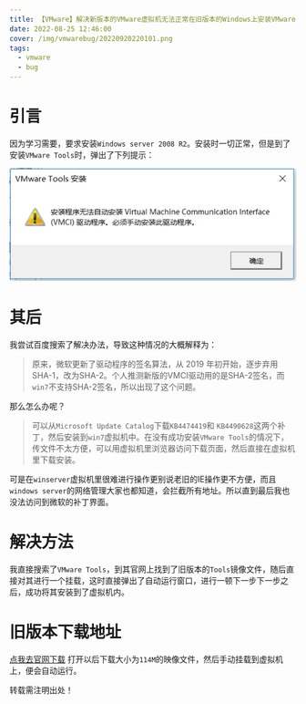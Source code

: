```yaml
---
title: 【VMware】解决新版本的VMware虚拟机无法正常在旧版本的Windows上安装VMware Tools
date: 2022-08-25 12:46:00
cover: /img/vmwarebug/20220920220101.png
tags: 
  - vmware
  - bug
---
```

# 引言
因为学习需要，要求安装`Windows server 2008 R2`。安装时一切正常，但是到了安装`VMware Tools`时，弹出了下列提示：

![](/img/vmwarebug/20220920220101.png)  
# 其后
我尝试百度搜索了解决办法，导致这种情况的大概解释为：
> 原来，微软更新了驱动程序的签名算法，从 2019 年初开始，逐步弃用SHA-1，改为SHA-2。个人推测新版的VMCI驱动用的是SHA-2签名，而`win7`不支持SHA-2签名，所以出现了这个问题。

那么怎么办呢？

> 可以从`Microsoft Update Catalog`下载`KB4474419`和 `KB4490628`这两个补丁，然后安装到`win7`虚拟机中。在没有成功安装`VMware Tools`的情况下，传文件不太方便，可以用虚拟机里浏览器访问下载页面，然后直接在虚拟机里下载安装。

可是在`winserver`虚拟机里很难进行操作更别说老旧的IE操作更不方便，而且`windows server`的网络管理大家也都知道，会拦截所有地址。所以直到最后我也没法访问到微软的补丁界面。

# 解决方法
我直接搜索了`VMware Tools`，到其官网上找到了旧版本的`Tools`镜像文件，随后直接对其进行一个挂载，这时直接弹出了自动运行窗口，进行一顿下一步下一步之后，成功将其安装到了虚拟机内。

# 旧版本下载地址
[点我去官网下载](https://packages.vmware.com/tools/releases/10.3.5/windows/ "点我去官网下载")
打开以后下载大小为`114M`的映像文件，然后手动挂载到虚拟机上，便会自动运行。

转载需注明出处！